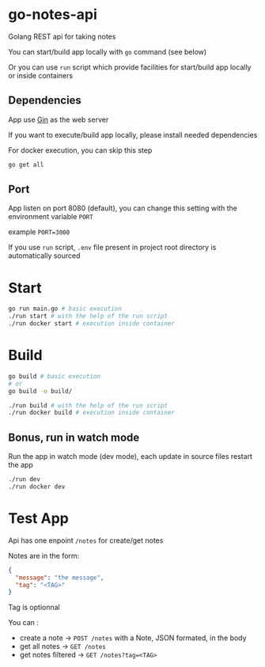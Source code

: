 # go-notes-api

Golang REST api for taking notes

You can start/build app locally with `go` command (see below)

Or you can use `run` script which provide facilities for start/build app locally or inside containers

## Dependencies

App use [Gin](https://github.com/gin-gonic/gin) as the web server

If you want to execute/build app locally, please install needed dependencies

For docker execution, you can skip this step

```bash
go get all
```

## Port

App listen on port 8080 (default), you can change this setting with the environment variable `PORT`

example `PORT=3000`

If you use `run` script, `.env` file present in project root directory is automatically sourced

# Start

```bash
go run main.go # basic execution
./run start # with the help of the run script
./run docker start # execution inside container
```

# Build

```Bash
go build # basic execution
# or
go build -o build/

./run build # with the help of the run script
./run docker build # execution inside container
```

## Bonus, run in watch mode

Run the app in watch mode (dev mode), each update in source files restart the app

```Bash
./run dev
./run docker dev
```

# Test App

Api has one enpoint `/notes` for create/get notes

Notes are in the form:

```json
{
  "message": "the message",
  "tag": "<TAG>"
}
```

Tag is optionnal

You can :

- create a note &rightarrow; `POST /notes` with a Note, JSON formated, in the body
- get all notes &rightarrow; `GET /notes`
- get notes filtered &rightarrow; `GET /notes?tag=<TAG>`
